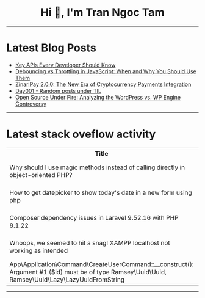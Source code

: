 <h1 align="center">Hi 👋, I'm Tran Ngoc Tam</h1>

---

# Latest Blog Posts 
<!-- BLOG-POST-LIST:START -->
- [Key APIs Every Developer Should Know](https://dev.to/spencerlobree/key-apis-every-developer-should-know-1222)
- [Debouncing vs Throttling in JavaScript: When and Why You Should Use Them](https://dev.to/paharihacker/debouncing-vs-throttling-in-javascript-when-and-why-you-should-use-them-1l09)
- [ZinariPay 2.0.0: The New Era of Cryptocurrency Payments Integration](https://dev.to/christopher_akanmu/zinaripay-200-the-new-era-of-cryptocurrency-payments-integration-26a8)
- [Day001 - Random posts under TIL](https://dev.to/sarvsav/day01-random-posts-on-til-44d1)
- [Open Source Under Fire: Analyzing the WordPress vs. WP Engine Controversy](https://dev.to/grenishrai/open-source-under-fire-analyzing-the-wordpress-vs-wp-engine-controversy-5g6n)
<!-- BLOG-POST-LIST:END -->

---

# Latest stack oveflow activity
<table>
  <tr><th>Title</th><th>Link</th></tr>
  <!-- STACKOVERFLOW:START --><tr><td>Why should I use magic methods instead of calling directly in object-oriented PHP?</td><td>https://stackoverflow.com/questions/79087578/why-should-i-use-magic-methods-instead-of-calling-directly-in-object-oriented-ph</td></tr><tr><td>How to get datepicker to show today&#39;s date in a new form using php</td><td>https://stackoverflow.com/questions/79087487/how-to-get-datepicker-to-show-todays-date-in-a-new-form-using-php</td></tr><tr><td>Composer dependency issues in Laravel 9.52.16 with PHP 8.1.22</td><td>https://stackoverflow.com/questions/79087425/composer-dependency-issues-in-laravel-9-52-16-with-php-8-1-22</td></tr><tr><td>Whoops, we seemed to hit a snag! XAMPP localhost not working as intended</td><td>https://stackoverflow.com/questions/79087324/whoops-we-seemed-to-hit-a-snag-xampp-localhost-not-working-as-intended</td></tr><tr><td>App\Application\Command\CreateUserCommand::__construct&lpar;&rpar;: Argument #1 &lpar;$id&rpar; must be of type Ramsey\Uuid\Uuid, Ramsey\Uuid\Lazy\LazyUuidFromString</td><td>https://stackoverflow.com/questions/79087197/app-application-command-createusercommand-construct-argument-1-id-must</td></tr><!-- STACKOVERFLOW:END -->
</table>

---


